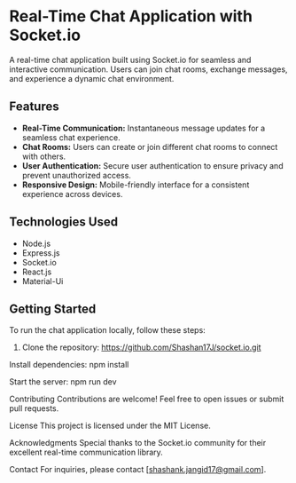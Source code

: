 # Real-Time Chat Application with Socket.io

A real-time chat application built using Socket.io for seamless and interactive communication. Users can join chat rooms, exchange messages, and experience a dynamic chat environment.

## Features

- **Real-Time Communication:** Instantaneous message updates for a seamless chat experience.
- **Chat Rooms:** Users can create or join different chat rooms to connect with others.
- **User Authentication:** Secure user authentication to ensure privacy and prevent unauthorized access.
- **Responsive Design:** Mobile-friendly interface for a consistent experience across devices.

## Technologies Used

- Node.js
- Express.js
- Socket.io
- React.js
- Material-Ui

## Getting Started

To run the chat application locally, follow these steps:

1. Clone the repository:
https://github.com/Shashan17J/socket.io.git

Install dependencies:
npm install

Start the server:
npm run dev

Contributing
Contributions are welcome! Feel free to open issues or submit pull requests.

License
This project is licensed under the MIT License.

Acknowledgments
Special thanks to the Socket.io community for their excellent real-time communication library.

Contact
For inquiries, please contact [shashank.jangid17@gmail.com].
